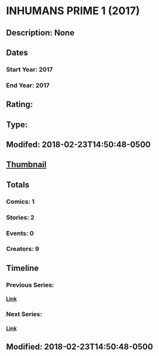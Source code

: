 # INHUMANS PRIME 1 (2017)
## Description: None
## Dates
### Start Year: 2017
### End Year: 2017
## Rating: 
## Type: 
## Modifed: 2018-02-23T14:50:48-0500
## [Thumbnail](http://i.annihil.us/u/prod/marvel/i/mg/6/e0/5a906ff66f118.jpg)
## Totals
### Comics: 1
### Stories: 2
### Events: 0
### Creators: 9
## Timeline
### Previous Series: 
#### [Link]()
### Next Series: 
#### [Link]()
## Modified: 2018-02-23T14:50:48-0500